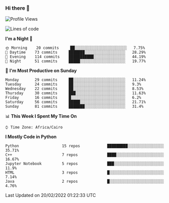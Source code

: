 ### Hi there 👋

<!--
**AMR-KELEG/AMR-KELEG** is a ✨ _special_ ✨ repository because its `README.md` (this file) appears on your GitHub profile.

Here are some ideas to get you started:

- 🔭 I’m currently working on ...
- 🌱 I’m currently learning ...
- 👯 I’m looking to collaborate on ...
- 🤔 I’m looking for help with ...
- 💬 Ask me about ...
- 📫 How to reach me: ...
- 😄 Pronouns: ...
- ⚡ Fun fact: ...
-->

<!--START_SECTION:waka-->
![Profile Views](http://img.shields.io/badge/Profile%20Views-4-blue)

![Lines of code](https://img.shields.io/badge/From%20Hello%20World%20I%27ve%20Written-3%20Million%20lines%20of%20code-blue)

**I'm a Night 🦉** 

```text
🌞 Morning    20 commits     ██░░░░░░░░░░░░░░░░░░░░░░░   7.75% 
🌆 Daytime    73 commits     ███████░░░░░░░░░░░░░░░░░░   28.29% 
🌃 Evening    114 commits    ███████████░░░░░░░░░░░░░░   44.19% 
🌙 Night      51 commits     █████░░░░░░░░░░░░░░░░░░░░   19.77%

```
📅 **I'm Most Productive on Sunday** 

```text
Monday       29 commits     ██░░░░░░░░░░░░░░░░░░░░░░░   11.24% 
Tuesday      24 commits     ██░░░░░░░░░░░░░░░░░░░░░░░   9.3% 
Wednesday    22 commits     ██░░░░░░░░░░░░░░░░░░░░░░░   8.53% 
Thursday     30 commits     ███░░░░░░░░░░░░░░░░░░░░░░   11.63% 
Friday       16 commits     █░░░░░░░░░░░░░░░░░░░░░░░░   6.2% 
Saturday     56 commits     █████░░░░░░░░░░░░░░░░░░░░   21.71% 
Sunday       81 commits     ███████░░░░░░░░░░░░░░░░░░   31.4%

```


📊 **This Week I Spent My Time On** 

```text
⌚︎ Time Zone: Africa/Cairo

```

**I Mostly Code in Python** 

```text
Python                   15 repos            █████████░░░░░░░░░░░░░░░░   35.71% 
C++                      7 repos             ████░░░░░░░░░░░░░░░░░░░░░   16.67% 
Jupyter Notebook         5 repos             ███░░░░░░░░░░░░░░░░░░░░░░   11.9% 
HTML                     3 repos             █░░░░░░░░░░░░░░░░░░░░░░░░   7.14% 
Java                     2 repos             █░░░░░░░░░░░░░░░░░░░░░░░░   4.76%

```



 Last Updated on 20/02/2022 01:22:33 UTC
<!--END_SECTION:waka-->
